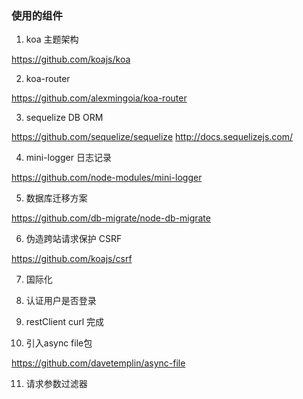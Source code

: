### 使用的组件
1. koa 主题架构

https://github.com/koajs/koa

2. koa-router

https://github.com/alexmingoia/koa-router

3. sequelize DB ORM

https://github.com/sequelize/sequelize
http://docs.sequelizejs.com/


4. mini-logger 日志记录

https://github.com/node-modules/mini-logger

5. 数据库迁移方案

https://github.com/db-migrate/node-db-migrate

6. 伪造跨站请求保护 CSRF

https://github.com/koajs/csrf


7. 国际化

8. 认证用户是否登录

9. restClient curl 完成

10. 引入async file包

https://github.com/davetemplin/async-file

11. 请求参数过滤器





